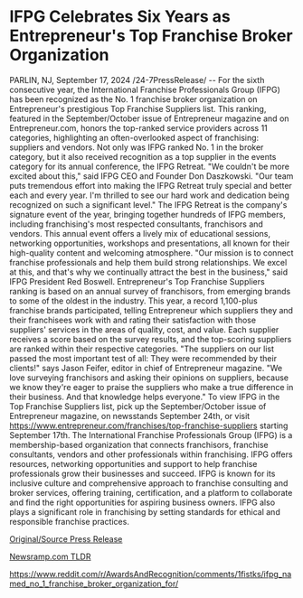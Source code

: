 # IFPG Celebrates Six Years as Entrepreneur's Top Franchise Broker Organization

PARLIN, NJ, September 17, 2024 /24-7PressRelease/ -- For the sixth consecutive year, the International Franchise Professionals Group (IFPG) has been recognized as the No. 1 franchise broker organization on Entrepreneur's prestigious Top Franchise Suppliers list. This ranking, featured in the September/October issue of Entrepreneur magazine and on Entrepreneur.com, honors the top-ranked service providers across 11 categories, highlighting an often-overlooked aspect of franchising: suppliers and vendors. Not only was IFPG ranked No. 1 in the broker category, but it also received recognition as a top supplier in the events category for its annual conference, the IFPG Retreat. "We couldn't be more excited about this," said IFPG CEO and Founder Don Daszkowski. "Our team puts tremendous effort into making the IFPG Retreat truly special and better each and every year. I'm thrilled to see our hard work and dedication being recognized on such a significant level."  The IFPG Retreat is the company's signature event of the year, bringing together hundreds of IFPG members, including franchising's most respected consultants, franchisors and vendors. This annual event offers a lively mix of educational sessions, networking opportunities, workshops and presentations, all known for their high-quality content and welcoming atmosphere. "Our mission is to connect franchise professionals and help them build strong relationships. We excel at this, and that's why we continually attract the best in the business," said IFPG President Red Boswell.  Entrepreneur's Top Franchise Suppliers ranking is based on an annual survey of franchisors, from emerging brands to some of the oldest in the industry. This year, a record 1,100-plus franchise brands participated, telling Entrepreneur which suppliers they and their franchisees work with and rating their satisfaction with those suppliers' services in the areas of quality, cost, and value. Each supplier receives a score based on the survey results, and the top-scoring suppliers are ranked within their respective categories.  "The suppliers on our list passed the most important test of all: They were recommended by their clients!" says Jason Feifer, editor in chief of Entrepreneur magazine. "We love surveying franchisors and asking their opinions on suppliers, because we know they're eager to praise the suppliers who make a true difference in their business. And that knowledge helps everyone."  To view IFPG in the Top Franchise Suppliers list, pick up the September/October issue of Entrepreneur magazine, on newsstands September 24th, or visit https://www.entrepreneur.com/franchises/top-franchise-suppliers starting September 17th.  The International Franchise Professionals Group (IFPG) is a membership-based organization that connects franchisors, franchise consultants, vendors and other professionals within franchising. IFPG offers resources, networking opportunities and support to help franchise professionals grow their businesses and succeed.  IFPG is known for its inclusive culture and comprehensive approach to franchise consulting and broker services, offering training, certification, and a platform to collaborate and find the right opportunities for aspiring business owners. IFPG also plays a significant role in franchising by setting standards for ethical and responsible franchise practices. 

[Original/Source Press Release](https://www.24-7pressrelease.com/press-release/514364/ifpg-celebrates-six-years-as-entrepreneurs-top-franchise-broker-organization)
                    

[Newsramp.com TLDR](None) 

https://www.reddit.com/r/AwardsAndRecognition/comments/1fistks/ifpg_named_no_1_franchise_broker_organization_for/
